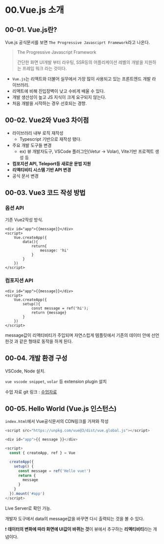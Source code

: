 # 00.Vue.js 소개

## 00-01. Vue.js란?

Vue.js 공식문서를 보면 `The Progressive Javasciprt Framework`라고 나온다.

> The Progressive Javascript Framework
>
> 간단한 화면 UI개발 부터 라우팅, SSR등의 어플리케이션 레벨의 개발을 지원하는 프레임 워크 라는 것이다.

* `Vue.js`는 리액트와 더불어 실무에서 가장 많이 사용되고 있는 프론트엔드 개발 라이브러리.
* 리액트에 비해 진입장벽이 낮고 수비게 배울 수 있다.
* 개발 생산성이 높고 JS 지식이 크게 요구되지 않는다.
* 처음 개발을 시작하는 경우 선호되는 경향.



## 00-02. Vue2와 Vue3 차이점

* 라이브러리 내부 로직 재작성
  * Typescript 기반으로 재작성 됐다.
* 주요 개발 도구들 변경
  * ex) 뷰 개발자도구, VSCode 플러그인(Vetur -> Volar), Vite기반 프로젝트 생성 등
* **컴포지션 API, Teleport등 새로운 문법 지원**
* **리액티비티 시스템 기반 API 변경**
* 공식 문서 변경



## 00-03. Vue3 코드 작성 방법

### 옵션 API

기존 Vue2작성 방식.

```vue
<div id="app">{{message}}</div>
<script>
    Vue.createApp({
        data(){
            return{
                message: 'hi'
            }
        }
    })
</script>
```



### 컴포지션 API

```vue
<div id="app">{{message}}</div>
<script>
    Vue.createApp({
        setup(){
            const message = ref('hi');
            return {message}
        }
    })
</script>
```

message값이 리액티비티가 주입되며 자연스럽게 템플릿에서 기존의 데이터 안에 선언한것 과 같은 형태로 동작을 하게 된다.



## 00-04. 개발 환경 구성

VSCode, Node 설치.

`vue vscode snippet`, `volar` 등 extension plugin 설치

수업 자료 git 링크 : [수업자료](https://github.com/joshua1988/learn-vue-js)



## 00-05. Hello World (Vue.js 인스턴스)

`index.html`에서 Vue공식문서의 CDN링크를 가져와 작성

```javascript
<script src="https://unpkg.com/vue@3/dist/vue.global.js"></script>

<div id="app">{{ message }}</div>

<script>
  const { createApp, ref } = Vue

  createApp({
    setup() {
      const message = ref('Hello vue!')
      return {
        message
      }
    }
  }).mount('#app')
</script>
```

Live Server로 확인 가능.



개발자 도구에서 data의 message값을 바꾸면 다시 출력되는 것을 볼 수 있다.

❗ **데이터의 변화에 따라 화면에 UI값이 바뀌는 것**이 뷰에서 추구하는 **리액티비티**라는 개념이다.